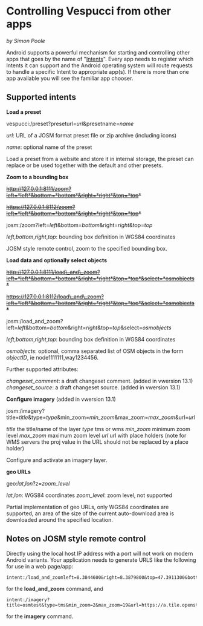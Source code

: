# Controlling Vespucci from other apps
_by Simon Poole_

Android supports a powerful mechanism for starting and controlling other apps that goes by the name of "[Intents](https://developer.android.com/guide/components/intents-filters.html)". Every app needs to register which Intents it can support and the Android operating system will route requests to handle a specific Intent to appropriate app(s). If there is more than one app available you will see the familiar app chooser. 

## Supported intents

__Load a preset__

vespucci:/preset?preseturl=*url*&presetname=*name*

*url*: URL of a JOSM format preset file or zip archive (including icons)

*name*: optional name of the preset

Load a preset from a website and store it in internal storage, the preset can replace or be used together with the default and other presets.

__Zoom to a bounding box__

~~http://127.0.0.1:8111/zoom?left=*left*&bottom=*bottom*&right=*right*&top=*top*~~

~~https://127.0.0.1:8112/zoom?left=*left*&bottom=*bottom*&right=*right*&top=*top*~~

josm:/zoom?left=*left*&bottom=*bottom*&right=*right*&top=*top*

*left*,*bottom*,*right*,*top*: bounding box definition in WGS84 coordinates

JOSM style remote control, zoom to the specified bounding box.

__Load data and optionally select objects__

~~http://127.0.0.1:8111/load\_and\_zoom?left=*left*&bottom=*bottom*&right=*right*&top=*top*&select=*osmobjects*~~

~~https://127.0.0.1:8112/load\_and\_zoom?left=*left*&bottom=*bottom*&right=*right*&top=*top*&select=*osmobjects*~~

josm:/load\_and\_zoom?left=*left*&bottom=*bottom*&right=*right*&top=*top*&select=*osmobjects*

*left*,*bottom*,*right*,*top*: bounding box definition in WGS84 coordinates

*osmobjects*: optional, comma separated list of OSM objects in the form *objectID*, ie node1111111,way1234456. 

Further supported attributes:

*changeset_comment*: a draft changeset comment. (added in vwersion 13.1)
*changeset_source*: a draft changeset source. (added in vwersion 13.1)

__Configure imagery__ (added in vwersion 13.1)

josm:/imagery?title=*title*&type=*type*&min\_zoom=*min\_zoom*&max\_zoom=*max\_zoom*&url=*url*

*title* the title/name of the layer
*type* tms or wms
*min\_zoom* minimum zoom level
*max\_zoom* maximum zoom level
*url* url with place holders (note for WMS servers the proj value in the URL should not be replaced by a place holder)

Configure and activate an imagery layer.

__geo URLs__

geo:*lat*,*lon*?z=*zoom_level*

*lat*,*lon*: WGS84 coordinates
*zoom\_level*: zoom level, not supported

Partial implementation of geo URLs, only WGS84 coordinates are supported, an area of the size of the current auto-download area is downloaded around the specified location.

## Notes on JOSM style remote control

Directly using the local host IP address with a port will not work on modern Android variants. Your application needs to generate URLS like the following for use in a web page/app:

    intent:/load_and_zoomleft=8.3844600&right=8.3879800&top=47.3911300&bottom=47.3892400&changeset_comment=thisisatest&select=node101792984#Intent;scheme=josm;end;

for the __load\_and\_zoom__ command, and        
        
    intent:/imagery?title=osmtest&type=tms&min_zoom=2&max_zoom=19&url=https://a.tile.openstreetmap.org/%7Bzoom%7D/%7Bx%7D/%7By%7D.png#Intent;scheme=josm;end;
    
for the __imagery__ command.
